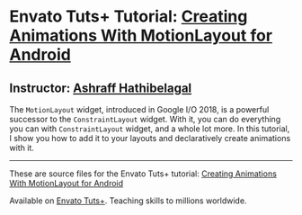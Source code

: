 # Envato Tuts+ Tutorial: [Creating Animations With MotionLayout for Android][published url]
## Instructor: [Ashraff Hathibelagal][instructor url]

The `MotionLayout` widget, introduced in Google I/O 2018, is a powerful successor to the `ConstraintLayout` widget. With it, you can do everything you can with `ConstraintLayout` widget, and a whole lot more. In this tutorial, I show you how to add it to your layouts and declaratively create animations with it.

------
These are source files for the Envato Tuts+ tutorial: [Creating Animations With MotionLayout for Android][published url]

Available on [Envato Tuts+](https://tutsplus.com). Teaching skills to millions worldwide.

[published url]: http://code.tutsplus.com/tutorials/creating-animations-with-motionlayout-for-android--cms-31497
[instructor url]: https://tutsplus.com/authors/ashraff-hathibelagal
